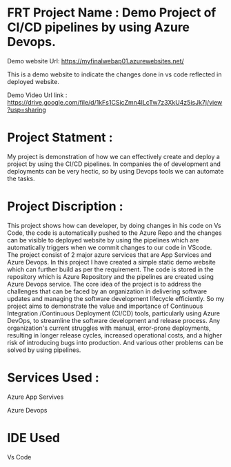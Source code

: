 # FRT Project Name : Demo Project of CI/CD pipelines by using Azure Devops. 
Demo website Url: https://myfinalwebap01.azurewebsites.net/

This is a demo website to indicate the changes done in vs code reflected in deployed website.

Demo Video Url link : https://drive.google.com/file/d/1kFs1CSicZmn4ILcTw7z3XkU4z5isJk7j/view?usp=sharing

# Project Statment :
My project is demonstration of how we can effectively create and deploy a project by using the CI/CD pipelines. In companies the  of development and 
deployments can be very hectic, so by using Devops tools we can automate the tasks. 

# Project Discription :
  This project shows how can developer, by doing changes in his code on Vs Code, the code is automatically  pushed to the Azure Repo and the changes can be 
  visible to deployed website by using the pipelines which are automatically triggers when we commit changes to our code in VScode.
  The project consist of 2 major azure services that are App Services and Azure Devops. In this project I have created a simple static demo website which can further build as per the requirement. The code is stored in the repository which is Azure Repository and the pipelines are created using Azure Devops service.
  The core idea of the project is to address the challenges that can be faced by an organization in delivering software updates and managing the software development lifecycle efficiently. So my project aims to demonstrate the value and importance of Continuous Integration /Continuous Deployment (CI/CD) tools, particularly using Azure DevOps, to streamline the software development and release process.
  Any organization's current struggles with manual, error-prone deployments, resulting in longer release cycles, increased operational costs, and a higher risk of introducing bugs into production. And various other problems can be solved by using pipelines.
   
# Services Used :
Azure App Servives

Azure Devops

# IDE Used
Vs Code
